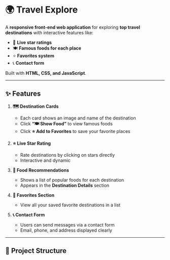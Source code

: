 # 🌍 Travel Explore

A **responsive front-end web application** for exploring **top travel destinations** with interactive features like:  
- 🌟 **Live star ratings**  
- 🍽 **Famous foods for each place**  
- ⭐ **Favorites system**  
- 📞 **Contact form**  

Built with **HTML, CSS, and JavaScript**.

---

## ✨ Features

1. **🗺 Destination Cards**
   - Each card shows an image and name of the destination  
   - Click **“🍽 Show Food”** to view famous foods  
   - Click **⭐ Add to Favorites** to save your favorite places  

2. **⭐ Live Star Rating**
   - Rate destinations by clicking on stars directly  
   - Interactive and dynamic  

3. **🍴 Food Recommendations**
   - Shows a list of popular foods for each destination  
   - Appears in the **Destination Details** section  

4. **📂 Favorites Section**
   - View all your saved favorite destinations in a list  

5. **📞 Contact Form**
   - Users can send messages via a contact form  
   - Email, phone, and address displayed clearly  

---

## 📂 Project Structure


